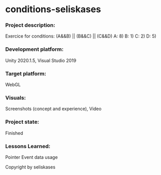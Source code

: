 # conditions-seliskases

### Project description: 
Exercice for conditions: (A&&B) || (B&&C) || (C&&D)
A: 8)
B: 1)
C: 2)
D: 5)

### Development platform: 
Unity 2020.1.5, Visual Studio 2019

### Target platform: 
WebGL

### Visuals: 
Screenshots (concept and experience), Video

### Project state: 
Finished

### Lessons Learned: 
Pointer Event data usage

Copyright by seliskases
